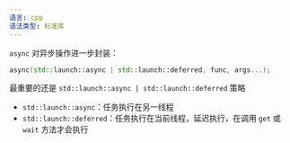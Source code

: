 ```yaml
---
语言: cpp
语法类型: 标准库
---
```

`async` 对异步操作进一步封装：

```cpp
async(std::launch::async | std::launch::deferred, func, args...);
```

最重要的还是 `std::launch::async | std::launch::deferred` 策略

* `std::launch::async`：任务执行在另一线程
* `std::launch::deferred`：任务执行在当前线程，延迟执行，在调用 `get` 或 `wait` 方法才会执行

‍

